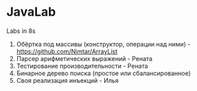 # JavaLab
Labs in 8s


1. Обёртка под массивы (конструктор, операции над ними) - https://github.com/Nimtar/ArrayList
2. Парсер арифметических выражений - Рената
3. Тестирование производительности - Рената
4. Бинарное дерево поиска (простое или сбалансированное)
5. Своя реализация инъекций - Илья
